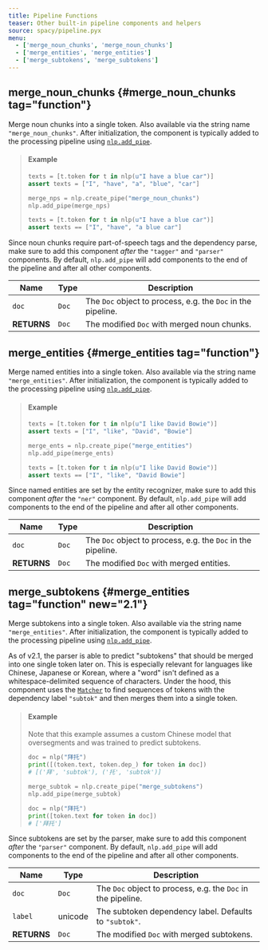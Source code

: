 ```yaml
---
title: Pipeline Functions
teaser: Other built-in pipeline components and helpers
source: spacy/pipeline.pyx
menu:
  - ['merge_noun_chunks', 'merge_noun_chunks']
  - ['merge_entities', 'merge_entities']
  - ['merge_subtokens', 'merge_subtokens']
---
```


## merge_noun_chunks {#merge_noun_chunks tag="function"}

Merge noun chunks into a single token. Also available via the string name
`"merge_noun_chunks"`. After initialization, the component is typically added to
the processing pipeline using [`nlp.add_pipe`](/api/language#add_pipe).

> #### Example
>
> ```python
> texts = [t.token for t in nlp(u"I have a blue car")]
> assert texts = ["I", "have", "a", "blue", "car"]
>
> merge_nps = nlp.create_pipe("merge_noun_chunks")
> nlp.add_pipe(merge_nps)
>
> texts = [t.token for t in nlp(u"I have a blue car")]
> assert texts == ["I", "have", "a blue car"]
> ```

<Infobox variant="warning">

Since noun chunks require part-of-speech tags and the dependency parse, make
sure to add this component _after_ the `"tagger"` and `"parser"` components. By
default, `nlp.add_pipe` will add components to the end of the pipeline and after
all other components.

</Infobox>

| Name        | Type  | Description                                                  |
| ----------- | ----- | ------------------------------------------------------------ |
| `doc`       | `Doc` | The `Doc` object to process, e.g. the `Doc` in the pipeline. |
| **RETURNS** | `Doc` | The modified `Doc` with merged noun chunks.                  |

## merge_entities {#merge_entities tag="function"}

Merge named entities into a single token. Also available via the string name
`"merge_entities"`. After initialization, the component is typically added to
the processing pipeline using [`nlp.add_pipe`](/api/language#add_pipe).

> #### Example
>
> ```python
> texts = [t.token for t in nlp(u"I like David Bowie")]
> assert texts = ["I", "like", "David", "Bowie"]
>
> merge_ents = nlp.create_pipe("merge_entities")
> nlp.add_pipe(merge_ents)
>
> texts = [t.token for t in nlp(u"I like David Bowie")]
> assert texts == ["I", "like", "David Bowie"]
> ```

<Infobox variant="warning">

Since named entities are set by the entity recognizer, make sure to add this
component _after_ the `"ner"` component. By default, `nlp.add_pipe` will add
components to the end of the pipeline and after all other components.

</Infobox>

| Name        | Type  | Description                                                  |
| ----------- | ----- | ------------------------------------------------------------ |
| `doc`       | `Doc` | The `Doc` object to process, e.g. the `Doc` in the pipeline. |
| **RETURNS** | `Doc` | The modified `Doc` with merged entities.                     |

## merge_subtokens {#merge_entities tag="function" new="2.1"}

Merge subtokens into a single token. Also available via the string name
`"merge_entities"`. After initialization, the component is typically added to
the processing pipeline using [`nlp.add_pipe`](/api/language#add_pipe).

As of v2.1, the parser is able to predict "subtokens" that should be merged into
one single token later on. This is especially relevant for languages like
Chinese, Japanese or Korean, where a "word" isn't defined as a
whitespace-delimited sequence of characters. Under the hood, this component uses
the [`Matcher`](/api/matcher) to find sequences of tokens with the dependency
label `"subtok"` and then merges them into a single token.

> #### Example
>
> Note that this example assumes a custom Chinese model that oversegments and
> was trained to predict subtokens.
>
> ```python
> doc = nlp("拜托")
> print([(token.text, token.dep_) for token in doc])
> # [('拜', 'subtok'), ('托', 'subtok')]
>
> merge_subtok = nlp.create_pipe("merge_subtokens")
> nlp.add_pipe(merge_subtok)
>
> doc = nlp("拜托")
> print([token.text for token in doc])
> # ['拜托']
> ```

<Infobox variant="warning">

Since subtokens are set by the parser, make sure to add this component _after_
the `"parser"` component. By default, `nlp.add_pipe` will add components to the
end of the pipeline and after all other components.

</Infobox>

| Name        | Type    | Description                                                  |
| ----------- | ------- | ------------------------------------------------------------ |
| `doc`       | `Doc`   | The `Doc` object to process, e.g. the `Doc` in the pipeline. |
| `label`     | unicode | The subtoken dependency label. Defaults to `"subtok"`.       |
| **RETURNS** | `Doc`   | The modified `Doc` with merged subtokens.                    |
